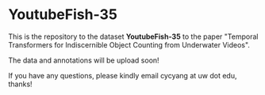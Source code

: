# YoutubeFish-35

This is the repository to the dataset **YoutubeFish-35** to the paper "Temporal Transformers for Indiscernible Object Counting from Underwater Videos".

The data and annotations will be upload soon!

If you have any questions, please kindly email cycyang at uw dot edu, thanks!
